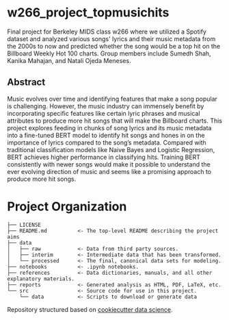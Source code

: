 # w266_project_topmusichits


Final project for Berkeley MIDS class w266 where we utilized a Spotify dataset and analyzed various songs' lyrics and their music metadata from the 2000s to now and predicted whether the song would be a top hit on the Billboard Weekly Hot 100 charts. Group members include Sumedh Shah, Kanika Mahajan, and Natali Ojeda Meneses.


## Abstract
Music evolves over time and identifying features that make a song popular is challenging. However, the music industry can immensely benefit by incorporating specific features like certain lyric phrases and musical attributes to produce more hit songs that will make the Billboard charts. This project explores feeding in chunks of song lyrics and its music metadata into a fine-tuned BERT model to identify hit songs and hones in on the importance of lyrics compared to the song’s metadata. Compared with traditional classification models like Naive Bayes and Logistic Regression, BERT achieves higher performance in classifying hits. Training BERT consistently with newer songs would make it possible to understand the ever evolving direction of music and seems like a promising approach to produce more hit songs.

# Project Organization

    ├── LICENSE
    ├── README.md          <- The top-level README describing the project aims
    ├── data
    │   ├── raw            <- Data from third party sources.
    │   ├── interim        <- Intermediate data that has been transformed.
    │   └── processed      <- The final, canonical data sets for modeling.
    ├── notebooks          <- .ipynb notebooks. 
    ├── references         <- Data dictionaries, manuals, and all other explanatory materials.
    ├── reports            <- Generated analysis as HTML, PDF, LaTeX, etc.
    └── src                <- Source code for use in this project.
        └── data           <- Scripts to download or generate data


Repository structured based on [cookiecutter data science](https://drivendata.github.io/cookiecutter-data-science).
